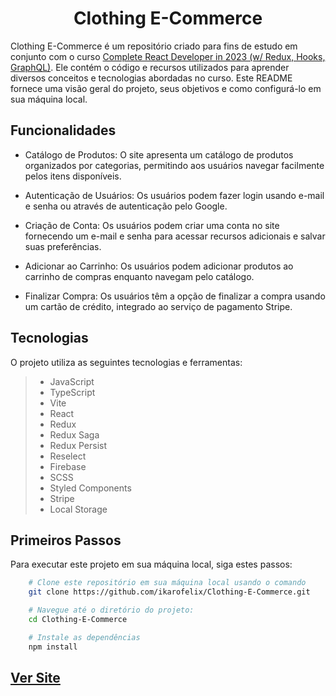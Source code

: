 <h1 align="center">Clothing E-Commerce</h1>

Clothing E-Commerce é um repositório criado para fins de estudo em conjunto com o curso [Complete React Developer in 2023 (w/ Redux, Hooks, GraphQL)](https://www.udemy.com/course/complete-react-developer-zero-to-mastery/). Ele contém o código e recursos utilizados para aprender diversos conceitos e tecnologias abordadas no curso. Este README fornece uma visão geral do projeto, seus objetivos e como configurá-lo em sua máquina local.

## Funcionalidades

- Catálogo de Produtos: O site apresenta um catálogo de produtos organizados por categorias, permitindo aos usuários navegar facilmente pelos itens disponíveis.

- Autenticação de Usuários: Os usuários podem fazer login usando e-mail e senha ou através de autenticação pelo Google.

- Criação de Conta: Os usuários podem criar uma conta no site fornecendo um e-mail e senha para acessar recursos adicionais e salvar suas preferências.

- Adicionar ao Carrinho: Os usuários podem adicionar produtos ao carrinho de compras enquanto navegam pelo catálogo.

- Finalizar Compra: Os usuários têm a opção de finalizar a compra usando um cartão de crédito, integrado ao serviço de pagamento Stripe.

## Tecnologias

O projeto utiliza as seguintes tecnologias e ferramentas:

> - JavaScript
> - TypeScript
> - Vite
> - React
> - Redux
> - Redux Saga
> - Redux Persist
> - Reselect
> - Firebase
> - SCSS
> - Styled Components
> - Stripe
> - Local Storage

## Primeiros Passos

Para executar este projeto em sua máquina local, siga estes passos:

```bash
    # Clone este repositório em sua máquina local usando o comando
    git clone https://github.com/ikarofelix/Clothing-E-Commerce.git
```

```bash
    # Navegue até o diretório do projeto:
    cd Clothing-E-Commerce
```

```bash
    # Instale as dependências
    npm install
```

## [Ver Site](https://clothing-e-commerce-react-app.netlify.app/)
